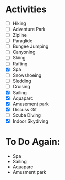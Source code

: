 # Activities

 - [ ] Hiking
 - [ ] Adventure Park
 - [ ] Zipline
 - [ ] Paraglide
 - [ ] Bungee Jumping
 - [ ] Canyoning
 - [ ] Skiing
 - [ ] Rafting
 - [X] Spa
 - [ ] Snowshoeing
 - [ ] Sledding
 - [ ] Cruising
 - [X] Sailing
 - [X] Aquaparc
 - [X] Amusement park
 - [X] Discuss Git
 - [ ] Scuba Diving
 - [X] Indoor Skydiving
 
# To Do Again:

 - Spa
 - Sailing 
 - Aquaparc
 - Amusment park
